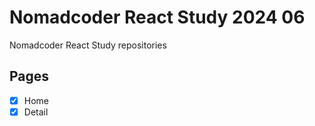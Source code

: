 # Nomadcoder React Study 2024 06

Nomadcoder React Study repositories

## Pages

- [x] Home
- [x] Detail
